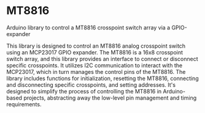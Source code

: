 # MT8816
Arduino library to control a MT8816 crosspoint switch array via a GPIO-expander

This library is designed to control an MT8816 analog crosspoint switch using an MCP23017 GPIO expander. The MT8816 is a 16x8 crosspoint switch array, and this library provides an interface to connect or disconnect specific crosspoints. It utilizes I2C communication to interact with the MCP23017, which in turn manages the control pins of the MT8816. The library includes functions for initialization, resetting the MT8816, connecting and disconnecting specific crosspoints, and setting addresses. It's designed to simplify the process of controlling the MT8816 in Arduino-based projects, abstracting away the low-level pin management and timing requirements.
